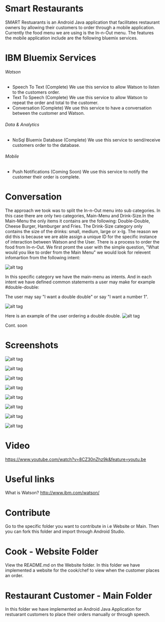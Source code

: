Smart Restaurants
======
SMART Restuarants is an Android Java application that facilitates restaurant owners by allowing their customers to order  through a mobile application. Currently the food menu we are using is the In-n-Out menu. The features the mobile application include are the following bluemix services. 

IBM Bluemix Services
======

###### Watson
   * Speech To Text (Complete) We use this service to allow Watson to listen to the customers order. 
   * Text To Speech (Complete) We use this service to allow Watson to repeat the order and total to the customer. 
   * Conversation (Complete) We use this service to have a conversation between the customer and Watson. 
   
###### Data & Analytics
   * NoSql Bluemix Database (Complete) We use this service to send/receive customers order to the database.                          
   
###### Mobile
   * Push Notifications (Coming Soon) We use this service to notify the customer their order is complete. 
   
Conversation 
======
The approach we took was to split the In-n-Out menu into sub categories. In this case there are only two categories, Main-Menu and Drink-Size.In the Main-Menu the only items it contains are the following: Double-Double, Cheese Burger, Hamburger and Fries. The Drink-Size category only contains the size of the drinks: small, medium, large or x-lg. The reason we did this is because we are able assign a unique ID for the specific instance of interaction between Watson and the User. There is a process to order the food from In-n-Out. We first promt the user with the simple question, "What would you like to order from the Main Menu" we would look for relevent infomartion from the following intent:

![alt tag](Screenshots/Main-Menu.png "Main-Menu") 

In this specific category we have the main-menu as intents. And in each intent we have defined common statements a user may make for example #double-double:

The user may say "I want a double double" or say "I want a number 1".

![alt tag](Screenshots/double-double.png "double-double") 

Here is an example of the user ordering a double double. 
![alt tag](Screenshots/users-order-double-double.png "User orders double double") 

Cont. soon

Screenshots
======
![alt tag](Screenshots/Home.png "Home") 

![alt tag](Screenshots/Listen.png "Watson- Listen and take the food Order")

![alt tag](Screenshots/Waton-Repeat-Customers-Order.png "Watson- Repeat and verify the customers food order")

![alt tag](Screenshots/Order.png "View menu")

![alt tag](Screenshots/Order-2.png "When customer scrolls")

![alt tag](Screenshots/Confirmation.png "Watson- Tell the customer the order and their total")

![alt tag](Screenshots/Database.png "Send the ticket order to the database")

![alt tag](Screenshots/Cook.png "Cook retrieves the orders through the database")

Video
======
https://www.youtube.com/watch?v=8CZ30nZhz9k&feature=youtu.be

Useful links 
======
What is Watson? http://www.ibm.com/watson/

Contribute 
======
Go to the specific folder you want to contribute in i.e Website or Main. Then you can fork this folder and import through Android Studio.

Cook - Website Folder
======
View the README.md on the Website folder. In this folder we have implemented a website for the cook/chef to view when the customer places an order.

Restaurant Customer - Main Folder
======
In this folder we have implemented an Android Java Application for restuarant customers to place their orders manually or through speech. 

